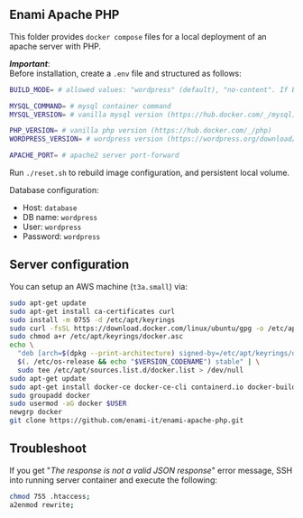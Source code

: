 ## Enami Apache PHP

This folder provides `docker compose` files for a local deployment of an apache server with PHP.

**_Important_**:  
Before installation, create a `.env` file and structured as follows:

```sh
BUILD_MODE= # allowed values: "wordpress" (default), "no-content". If BUILD_MODE=no-content then content from folder "./html" is copied into /var/www/html (e.g. you can use this feature to import a Duplicator wordpress project)

MYSQL_COMMAND= # mysql container command
MYSQL_VERSION= # vanilla mysql version (https://hub.docker.com/_/mysql)

PHP_VERSION= # vanilla php version (https://hub.docker.com/_/php)
WORDPRESS_VERSION= # wordpress version (https://wordpress.org/download/releases/). BUILD_MODE env variable must be "wordpress".

APACHE_PORT= # apache2 server port-forward
```

Run `./reset.sh` to rebuild image configuration, and persistent local volume.  

Database configuration:
* Host: `database`
* DB name: `wordpress`
* User: `wordpress`
* Password: `wordpress`

## Server configuration

You can setup an AWS machine (`t3a.small`) via:

```sh
sudo apt-get update
sudo apt-get install ca-certificates curl
sudo install -m 0755 -d /etc/apt/keyrings
sudo curl -fsSL https://download.docker.com/linux/ubuntu/gpg -o /etc/apt/keyrings/docker.asc
sudo chmod a+r /etc/apt/keyrings/docker.asc
echo \
  "deb [arch=$(dpkg --print-architecture) signed-by=/etc/apt/keyrings/docker.asc] https://download.docker.com/linux/ubuntu \
  $(. /etc/os-release && echo "$VERSION_CODENAME") stable" | \
  sudo tee /etc/apt/sources.list.d/docker.list > /dev/null
sudo apt-get update
sudo apt-get install docker-ce docker-ce-cli containerd.io docker-buildx-plugin docker-compose-plugin -y
sudo groupadd docker
sudo usermod -aG docker $USER
newgrp docker
git clone https://github.com/enami-it/enami-apache-php.git
```

## Troubleshoot

If you get "*The response is not a valid JSON response*" error message, SSH into running server container and execute the following:

```sh
chmod 755 .htaccess;
a2enmod rewrite;
```
